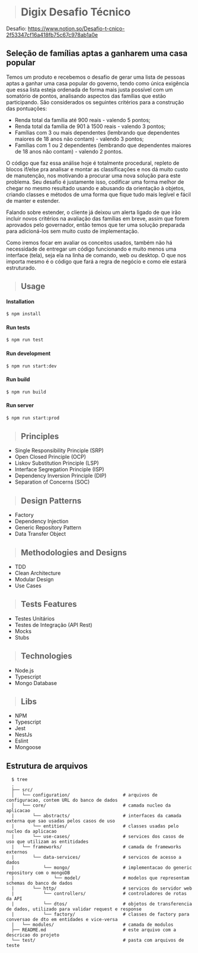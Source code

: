 > # Digix Desafio Técnico

Desafio: https://www.notion.so/Desafio-t-cnico-2f53347cf16a418fb75c67c978ab1a0e
## Seleção de famílias aptas a ganharem uma casa popular

Temos um produto e recebemos o desafio de gerar uma lista de pessoas aptas a ganhar uma casa popular do governo, tendo como única exigência que essa lista esteja ordenada de forma mais justa possível com um somatório de pontos, analisando aspectos das famílias que estão participando. São considerados os seguintes critérios para a construção das pontuações:

- Renda total da família até 900 reais - valendo 5 pontos;
- Renda total da família de 901 à 1500 reais - valendo 3 pontos;
- Famílias com 3 ou mais dependentes  (lembrando que dependentes maiores de 18 anos não contam) - valendo 3 pontos;
- Famílias com 1 ou 2 dependentes  (lembrando que dependentes maiores de 18 anos não contam) - valendo 2 pontos.

O código que faz essa análise hoje é totalmente procedural, repleto de blocos if/else pra analisar e montar as classificações e nos dá muito custo de manutenção, nos motivando a procurar uma nova solução para este problema. Seu desafio é justamente isso, codificar uma forma melhor de chegar no mesmo resultado usando e abusando da orientação à objetos, criando classes e métodos de uma forma que fique tudo mais legível e fácil de manter e estender.

Falando sobre estender, o cliente já deixou um alerta ligado de que irão incluir novos critérios na avaliação das famílias em breve, assim que forem aprovados pelo governador, então temos que ter uma solução preparada para adicioná-los sem muito custo de implementação.

Como iremos focar em avaliar os conceitos usados, também não há necessidade de entregar um código funcionando e muito menos uma interface (tela), seja ela na linha de comando, web ou desktop. O que nos importa mesmo é o código que fará a regra de negócio e como ele estará estruturado.


> ## Usage
#### Installation
```bash
$ npm install
```
#### Run tests
```bash
$ npm run test
```
#### Run development
```bash
$ npm run start:dev
```
#### Run build
```bash
$ npm run build
```
#### Run server
```bash
$ npm run start:prod
```

> ## Principles
* Single Responsibility Principle (SRP)
* Open Closed Principle (OCP)
* Liskov Substitution Principle (LSP)
* Interface Segregation Principle (ISP)
* Dependency Inversion Principle (DIP)
* Separation of Concerns (SOC)

> ## Design Patterns
* Factory
* Dependency Injection
* Generic Repository Pattern
* Data Transfer Object

> ## Methodologies and Designs
* TDD
* Clean Architecture
* Modular Design
* Use Cases

> ## Tests Features
* Testes Unitários
* Testes de Integração (API Rest)
* Mocks
* Stubs

> ## Technologies
* Node.js
* Typescript
* Mongo Database

> ## Libs
* NPM
* Typescript
* Jest
* NestJs
* Eslint
* Mongoose

## Estrutura de arquivos
```shell
  $ tree
  .
  ├── src/
  │   └── configuration/                    # arquivos de configuracao, contem URL do banco de dados
  │   └── core/                             # camada nucleo da aplicacao
  |       └── abstracts/                    # interfaces da camada externa que sao usadas pelos casos de uso 
  |       └── entities/                     # classes usadas pelo nucleo da aplicacao
  |       └── use-cases/                    # services dos casos de uso que utilizam as entitidades
  |   └── frameworks/                       # camada de frameworks externos
  |       └── data-services/                # servicos de acesso a dados
  |           └── mongo/                    # implementacao do generic repository com o mongoDB
  |               └── model/                # modelos que representam schemas do banco de dados
  |       └── http/                         # servicos do servidor web
  |           └── controllers/              # controladores de rotas da API
  |           └── dtos/                     # objetos de transferencia de dados, utilizado para validar request e response
  |           └── factory/                  # classes de factory para conversao de dto em entidades e vice-versa
  |   └── modules/                          # camada de modulos
  ├── README.md                             # este arquivo com a descricao do projeto
  └── test/                                 # pasta com arquivos de teste
```
